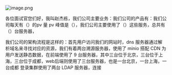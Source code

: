 ![image.png](https://gitee.com/zhaojiedong/img/raw/master/20240827133140.png)

各位面试官您们好，我叫赵杰栋，我们公司主要业务：我们公司的产品有：我们公司每天有（）的pv 量
pv 峰值是（），我们公司主要使用了（）这些服务，总共有（）台服务器，

我们公司的架构流程是这样的：首先用户访问我们的网站时，dns 服务器通过解析域名来寻找对应的资源，我们有着两台溯源服务器，使用了 minio 搭配 CDN 为用户发送静态数据，在前端使用了 9 台服务器，其中三台位于北京，三台位于上海，三台位于成都，web后端则使用了三台服务器，也是一台北京，一台上海，一台成都
登录集群使用了两台 LDAP 服务器，连接